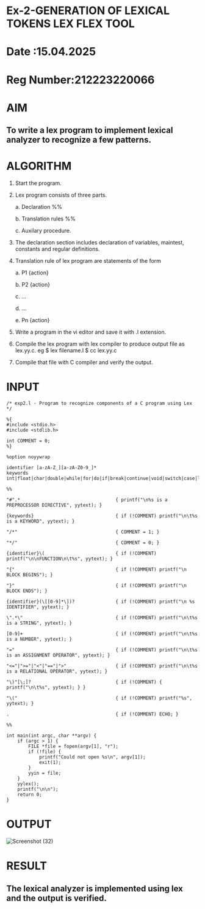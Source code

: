 # Ex-2-GENERATION OF LEXICAL TOKENS LEX FLEX TOOL
# Date :15.04.2025
# Reg Number:212223220066
# AIM
## To write a lex program to implement lexical analyzer to recognize a few patterns.
# ALGORITHM

1.	Start the program.

2.	Lex program consists of three parts.

     a.	Declaration %%

     b.	Translation rules %%

     c.	Auxilary procedure.

3.	The declaration section includes declaration of variables, maintest, constants and regular definitions.
4.	Translation rule of lex program are statements of the form

    a.	P1 {action}

    b.	P2 {action}

    c.	…

    d.	…

    e.	Pn {action}

5.	Write a program in the vi editor and save it with .l extension.

6.	Compile the lex program with lex compiler to produce output file as lex.yy.c. eg $ lex filename.l $ cc lex.yy.c
7.	Compile that file with C compiler and verify the output.

# INPUT
```
/* exp2.l - Program to recognize components of a C program using Lex */

%{
#include <stdio.h>
#include <stdlib.h>

int COMMENT = 0;
%}

%option noyywrap

identifier [a-zA-Z_][a-zA-Z0-9_]*
keywords int|float|char|double|while|for|do|if|break|continue|void|switch|case|long|struct|const|typedef|return|else|goto

%%

"#".*                                   { printf("\n%s is a PREPROCESSOR DIRECTIVE", yytext); }

{keywords}                              { if (!COMMENT) printf("\n\t%s is a KEYWORD", yytext); }

"/*"                                    { COMMENT = 1; }

"*/"                                    { COMMENT = 0; }

{identifier}\(                          { if (!COMMENT) printf("\n\nFUNCTION\n\t%s", yytext); }

"{"                                     { if (!COMMENT) printf("\n BLOCK BEGINS"); }

"}"                                     { if (!COMMENT) printf("\n BLOCK ENDS"); }

{identifier}(\[[0-9]*\])?               { if (!COMMENT) printf("\n %s IDENTIFIER", yytext); }

\".*\"                                  { if (!COMMENT) printf("\n\t%s is a STRING", yytext); }

[0-9]+                                  { if (!COMMENT) printf("\n\t%s is a NUMBER", yytext); }

"="                                     { if (!COMMENT) printf("\n\t%s is an ASSIGNMENT OPERATOR", yytext); }

"<="|">="|"<"|"=="|">"                  { if (!COMMENT) printf("\n\t%s is a RELATIONAL OPERATOR", yytext); }

"\)"[\;]?                               { if (!COMMENT) { printf("\n\t%s", yytext); } }

"\("                                    { if (!COMMENT) printf("%s", yytext); }

.                                       { if (!COMMENT) ECHO; }

%%

int main(int argc, char **argv) {
    if (argc > 1) {
        FILE *file = fopen(argv[1], "r");
        if (!file) {
            printf("Could not open %s\n", argv[1]);
            exit(1);
        }
        yyin = file;
    }
    yylex();
    printf("\n\n");
    return 0;
}
```
# OUTPUT


![Screenshot (32)](https://github.com/user-attachments/assets/70d9ff6a-4d72-4319-9a1b-4ed89524942c)
# RESULT
## The lexical analyzer is implemented using lex and the output is verified.
